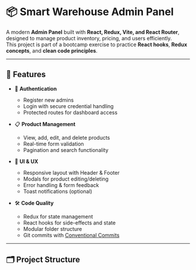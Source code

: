 # 📦 Smart Warehouse Admin Panel

A modern **Admin Panel** built with **React, Redux, Vite, and React Router**, designed to manage product inventory, pricing, and users efficiently.  
This project is part of a bootcamp exercise to practice **React hooks**, **Redux concepts**, and **clean code principles**.

---

## 🚀 Features
- 🔑 **Authentication**
  - Register new admins
  - Login with secure credential handling
  - Protected routes for dashboard access

- 📋 **Product Management**
  - View, add, edit, and delete products
  - Real-time form validation
  - Pagination and search functionality

- 🎨 **UI & UX**
  - Responsive layout with Header & Footer
  - Modals for product editing/deleting
  - Error handling & form feedback
  - Toast notifications (optional)

- 🛠 **Code Quality**
  - Redux for state management
  - React hooks for side-effects and state
  - Modular folder structure
  - Git commits with [Conventional Commits](https://www.conventionalcommits.org/)

---

## 🗂️ Project Structure

